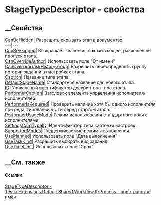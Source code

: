 # StageTypeDescriptor - свойства
##  __Свойства
[CanBeHidden](P_Tessa_Extensions_Default_Shared_Workflow_KrProcess_StageTypeDescriptor_CanBeHidden.htm)|
Разрешить скрывать этап в документах.  
---|---  
[CanBeSkipped](P_Tessa_Extensions_Default_Shared_Workflow_KrProcess_StageTypeDescriptor_CanBeSkipped.htm)|
Возвращает значение, показывающее, разрешён ли пропуск этапа.  
[CanOverrideAuthor](P_Tessa_Extensions_Default_Shared_Workflow_KrProcess_StageTypeDescriptor_CanOverrideAuthor.htm)|
Использовать поле "От имени"  
[CanOverrideTaskHistoryGroup](P_Tessa_Extensions_Default_Shared_Workflow_KrProcess_StageTypeDescriptor_CanOverrideTaskHistoryGroup.htm)|
Разрешить переопределять группу истории заданий в настройках этапа.  
[Caption](P_Tessa_Extensions_Default_Shared_Workflow_KrProcess_StageTypeDescriptor_Caption.htm)|
Название типа этапа.  
[DefaultStageName](P_Tessa_Extensions_Default_Shared_Workflow_KrProcess_StageTypeDescriptor_DefaultStageName.htm)|
Стандартное название для нового этапа.  
[ID](P_Tessa_Extensions_Default_Shared_Workflow_KrProcess_StageTypeDescriptor_ID.htm)|
Уникальный идентификатор дескриптора типа этапа.  
[PerformerCaption](P_Tessa_Extensions_Default_Shared_Workflow_KrProcess_StageTypeDescriptor_PerformerCaption.htm)|
Заголовок элемента управления исполнителя/исполнителей.  
[PerformerIsRequired](P_Tessa_Extensions_Default_Shared_Workflow_KrProcess_StageTypeDescriptor_PerformerIsRequired.htm)|
Проверить наличие хотя бы одного исполнителя при редактировании в UI и перед
стартом этапа.  
[PerformerUsageMode](P_Tessa_Extensions_Default_Shared_Workflow_KrProcess_StageTypeDescriptor_PerformerUsageMode.htm)|
Режим использования стандартного поля с исполнителями.  
[SettingsCardTypeID](P_Tessa_Extensions_Default_Shared_Workflow_KrProcess_StageTypeDescriptor_SettingsCardTypeID.htm)|
Идентификатор типа карточки настроек.  
[SupportedModes](P_Tessa_Extensions_Default_Shared_Workflow_KrProcess_StageTypeDescriptor_SupportedModes.htm)|
Поддерживаемые режимы выполнения.  
[UsePlanned](P_Tessa_Extensions_Default_Shared_Workflow_KrProcess_StageTypeDescriptor_UsePlanned.htm)|
Использовать поле "Дата выполнения"  
[UseTaskKind](P_Tessa_Extensions_Default_Shared_Workflow_KrProcess_StageTypeDescriptor_UseTaskKind.htm)|
Разрешить выбирать вид задания.  
[UseTimeLimit](P_Tessa_Extensions_Default_Shared_Workflow_KrProcess_StageTypeDescriptor_UseTimeLimit.htm)|
Использовать поле "Срок"  
## __См. также
#### Ссылки
[StageTypeDescriptor -
](T_Tessa_Extensions_Default_Shared_Workflow_KrProcess_StageTypeDescriptor.htm)
[Tessa.Extensions.Default.Shared.Workflow.KrProcess - пространство
имён](N_Tessa_Extensions_Default_Shared_Workflow_KrProcess.htm)
